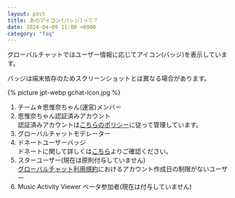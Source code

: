 ```yaml
---
layout: post
title: あのアイコン(バッジ)って？
date: 2024-04-09 11:00 +0900
category: "faq"
---
```


グローバルチャットではユーザー情報に応じてアイコン(バッジ)を表示しています。

バッジは端末依存のためスクリーンショットとは異なる場合があります。

{% picture jpt-webp gchat-icon.jpg %}

1. チーム☆思惟奈ちゃん(運営)メンバー
2. 思惟奈ちゃん認証済みアカウント<br>認証済みアカウントは<a href="https://home.sina-chan.com/legal/partner-verify" class="a-orange">こちらのポリシー</a>に従って管理しています。
3. グローバルチャットモデレーター
4. ドネートユーザーバッジ<br>ドネートに関して詳しくは<a href="https://home.sina-chan.com/donate" class="a-orange">こちら</a>よりご確認ください。
5. スターユーザー(現在は原則付与していません)<br><a href="https://home.sina-chan.com/legal/gchat-tos" class="a-orange">グローバルチャット利用規約</a>におけるアカウント作成日の制限がないユーザー
6. Music Activity Viewer ベータ参加者(現在は付与していません)
